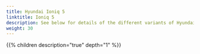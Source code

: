 ```yaml
---
title: Hyundai Ioniq 5
linktitle: Ioniq 5
description: See below for details of the different variants of Hyundai Ioniq 5
weight: 30
---
```

{{% children description="true" depth="1" %}}
